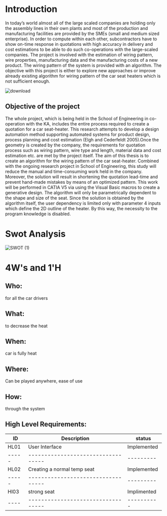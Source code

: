 # Introduction

In today’s world almost all of the large scaled companies are holding only the assembly lines in 
their own plants and most of the production and manufacturing facilities are provided by the SMEs 
(small and medium sized enterprise). In order to compute within each other, subcontractors have to 
show on-time response in quotations with high accuracy in delivery and cost estimations to be able 
to do such co-operations with the large-scaled companies.
  The project is involved with the estimation of wiring pattern, wire properties, manufacturing data 
and the manufacturing costs of a new product. The wiring pattern of the system is provided with an 
algorithm. 
The objective with this project is either to explore new approaches or improve already existing 
algorithm for wiring pattern of the car seat heaters which is not sufficient enough. 

![download](https://user-images.githubusercontent.com/101514346/164756403-35b1a4d8-2236-4ff7-83eb-163f1c5263c2.jpg)


## Objective of the project
The whole project, which is being held in the School of Engineering in co-operation with the KA, 
includes the entire process required to create a quotation for a car seat-heater. This research 
attempts to develop a design automation method supporting automated systems for product design, 
process planning and cost estimation (Elgh and Cederfeldt 2005).Once the geometry is created by 
the company, the requirements for quotation process such as wiring pattern, wire type and length, 
material data and cost estimation etc. are met by the project itself. 
The aim of this thesis is to create an algorithm for the wiring pattern of the car seat-heater. 
Combined with the ongoing research project in School of Engineering, this study will reduce the 
manual and time-consuming work held in the company. Moreover, the solution will result in 
shortening the quotation lead-time and prevent hand-made mistakes by means of an optimized 
pattern. This work will be performed in CATIA V5 via using the Visual Basic macros to create a generative 
design. The algorithm will only be parametrically dependent to the shape and size of the seat. Since 
the solution is obtained by the algorithm itself, the user dependency is limited only with parameter 
4 inputs which define the 2D outline of the heater. By this way, the necessity to the program 
knowledge is disabled. 


# Swot Analysis

 ![SWOT (1)](https://user-images.githubusercontent.com/101514346/164886528-39a91142-7e3b-4e9e-ad45-a58bd07766af.png)

# 4W's and 1'H
## Who:
for all the car drivers

## What:
to decrease the heat

## When:
car is fully heat 

## Where:
Can be played anywhere, ease of use

## How:
through the system 

## High Level Requirements:
| ID  |             Description            |    status  | 
| ----|  ----------------------------------|   ---------|
|HL01 |     User Interface                 | Implemented|
|-----|  ----------------------------------|   ---------| 
|HL02 |   Creating a normal temp seat      |Implemented |
|-----|  ----------------------------------|   ---------|
|Hl03 |  strong seat                       |Implimented |
| ----|  ----------------------------------|  ----------| 
